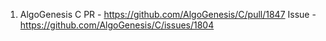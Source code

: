 1. AlgoGenesis C
PR - https://github.com/AlgoGenesis/C/pull/1847
Issue - https://github.com/AlgoGenesis/C/issues/1804
